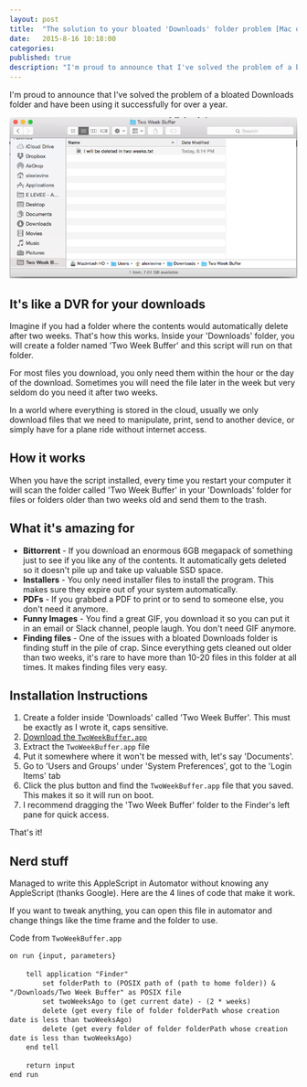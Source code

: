 ```yaml
---
layout: post
title:  "The solution to your bloated 'Downloads' folder problem [Mac only]"
date:   2015-8-16 10:18:00
categories: 
published: true
description: "I'm proud to announce that I've solved the problem of a bloated Downloads folder and have been using it successfully for over a year."
---
```


I'm proud to announce that I've solved the problem of a bloated Downloads folder and have been using it successfully for over a year.

![Example picture of the Two Week Buffer in Action](/assets/images/two-week-buffer.png)

## It's like a DVR for your downloads

Imagine if you had a folder where the contents would automatically delete after two weeks. That's how this works. Inside your 'Downloads' folder, you will create a folder named 'Two Week Buffer' and this script will run on that folder.

For most files you download, you only need them within the hour or the day of the download. Sometimes you will need the file later in the week but very seldom do you need it after two weeks.

In a world where everything is stored in the cloud, usually we only download files that we need to manipulate, print, send to another device, or simply have for a plane ride without internet access.

## How it works

When you have the script installed, every time you restart your computer it will scan the folder  called 'Two Week Buffer' in your 'Downloads' folder for files or folders older than two weeks old and send them to the trash.

## What it's amazing for

* **Bittorrent** - If you download an enormous 6GB megapack of something just to see if you like any of the contents. It automatically gets deleted so it doesn't pile up and take up valuable SSD space.
* **Installers** - You only need installer files to install the program. This makes sure they expire out of your system automatically.
* **PDFs** - If you grabbed a PDF to print or to send to someone else, you don't need it anymore.
* **Funny Images** - You find a great GIF, you download it so you can put it in an email or Slack channel, people laugh. You don't need GIF anymore.
* **Finding files** - One of the issues with a bloated Downloads folder is finding stuff in the pile of crap. Since everything gets cleaned out older than two weeks, it's rare to have more than 10-20 files in this folder at all times. It makes finding files very easy.

## Installation Instructions


1. Create a folder inside 'Downloads' called 'Two Week Buffer'. This must be exactly as I wrote it, caps sensitive.
2. [Download the `TwoWeekBuffer.app`](/installers/TwoWeekBuffer.app.zip)
3. Extract the `TwoWeekBuffer.app` file
4. Put it somewhere where it won't be messed with, let's say 'Documents'.
5. Go to 'Users and Groups' under 'System Preferences', got to the 'Login Items' tab
6. Click the plus button and find the `TwoWeekBuffer.app` file that you saved. This makes it so it will run on boot.
7. I recommend dragging the 'Two Week Buffer' folder to the Finder's left pane for quick access.

That's it!


## Nerd stuff

Managed to write this AppleScript in Automator without knowing any AppleScript (thanks Google). Here are the 4 lines of code that make it work.

If you want to tweak anything, you can open this file in automator and change things like the time frame and the folder to use.

Code from `TwoWeekBuffer.app`

```
on run {input, parameters}
	
	tell application "Finder"
		set folderPath to (POSIX path of (path to home folder)) & "/Downloads/Two Week Buffer" as POSIX file
		set twoWeeksAgo to (get current date) - (2 * weeks)
		delete (get every file of folder folderPath whose creation date is less than twoWeeksAgo)
		delete (get every folder of folder folderPath whose creation date is less than twoWeeksAgo)
	end tell
	
	return input
end run
```